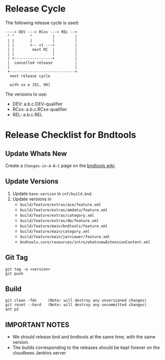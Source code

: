 Release Cycle
=============

The following release cycle is used:

	----> DEV ---> RCxx ---> REL --+
	 ^ ^       ^         |         |
	 | |       |         |         |
	 | |       +-- +1 ---+         |
	 | |        next RC  |         |
	 | |                 |         |
	 | +-----------------+         |
	 |  cancelled release          |
	 |                             |
	 +-----------------------------+
	  next release cycle

	  with xx e [01, 99]


The versions to use:
* DEV: a.b.c.DEV-qualifier
* RCxx: a.b.c.RCxx-qualifier
* REL: a.b.c.REL


Release Checklist for Bndtools
==============================

Update Whats New
----------------

Create a `Changes-in-A-B-C` page on the [bndtools wiki](https://github.com/bndtools/bndtools/wiki).

Update Versions
---------------

1. Update `base-version` in `cnf/build.bnd`.
2. Update versions in
    * `build/feature/extras/ace/feature.xml`
    * `build/feature/extras/amdatu/feature.xml`
    * `build/feature/extras/category.xml`
    * `build/feature/extras/dm/feature.xml`
    * `build/feature/main/bndtools/feature.xml`
    * `build/feature/main/category.xml`
    * `build/feature/main/jarviewer/feature.xml`
    * `bndtools.core/resources/intro/whatsnewExtensionContent.xml`

Git Tag
-------

	git tag -a <version>
	git push

Build
-----

	git clean -fdx     (Note: will destroy any unversioned changes)
	git reset --hard   (Note: will destroy any uncommitted changes)
	ant p2


IMPORTANT NOTES
---------------
* We should release bnd and bndtools at the same time, with the same version.
* The builds corresponding to the releases should be kept forever on the cloudbees Jenkins server
